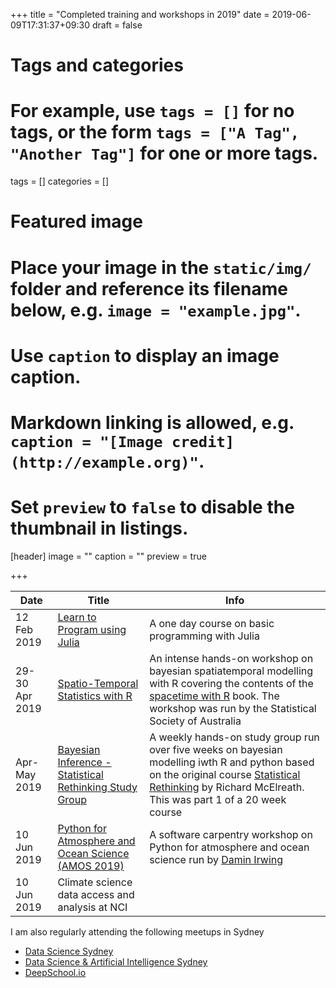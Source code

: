 +++
title = "Completed training and workshops in 2019"
date = 2019-06-09T17:31:37+09:30
draft = false

# Tags and categories
# For example, use `tags = []` for no tags, or the form `tags = ["A Tag", "Another Tag"]` for one or more tags.
tags = []
categories = []

# Featured image
# Place your image in the `static/img/` folder and reference its filename below, e.g. `image = "example.jpg"`.
# Use `caption` to display an image caption.
#   Markdown linking is allowed, e.g. `caption = "[Image credit](http://example.org)"`.
# Set `preview` to `false` to disable the thumbnail in listings.
[header]
image = ""
caption = ""
preview = true

+++

| Date  | Title  | Info  |
|---|---|---|
| 12 Feb 2019  | [Learn to Program using Julia](https://intersect.org.au/training/course/julia101/)  | A one day course on basic programming with Julia  |
| 29-30 Apr 2019  | [Spatio-Temporal Statistics with R](https://niasra.uow.edu.au/content/groups/public/@web/@inf/@math/documents/mm/uow256461.pdf)  | An intense hands-on workshop on bayesian spatiatemporal modelling with R covering the contents of the [spacetime with R](https://spacetimewithr.org/) book. The workshop was run by the Statistical Society of Australia  |
| Apr-May 2019  | [Bayesian Inference - Statistical Rethinking Study Group](https://www.meetup.com/dsai-syd/events/260444730/)  | A weekly hands-on study group run over five weeks on bayesian modelling iwth R and python based on the original course [Statistical Rethinking](https://github.com/rmcelreath/statrethinking_winter2019) by Richard McElreath. This was part 1 of a 20 week course |
| 10 Jun 2019 | [Python for Atmosphere and Ocean Science (AMOS 2019)](https://damienirving.github.io/2019-06-10-amos/) | A software carpentry workshop on Python for atmosphere and ocean science run by [Damin Irwing](https://drclimate.wordpress.com/) |
| 10 Jun 2019 | Climate science data access and analysis at NCI |	|

I am also regularly attending the following meetups in Sydney

* [Data Science Sydney](https://www.meetup.com/Data-Science-Sydney/)
* [Data Science & Artificial Intelligence Sydney](https://www.meetup.com/dsai-syd/)
* [DeepSchool.io](https://www.meetup.com/DeepSchool-io/)
